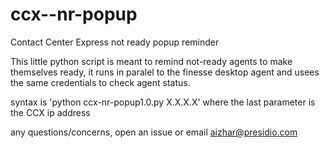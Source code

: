 # ccx--nr-popup
Contact Center Express not ready popup reminder

This little python script is meant to remind not-ready agents to make themselves ready, it runs in paralel to the finesse desktop agent and usees the same credentials to check agent status.

syntax is 'python ccx-nr-popup1.0.py X.X.X.X' where the last parameter is the CCX ip address

any questions/concerns, open an issue or email aizhar@presidio.com


